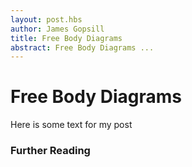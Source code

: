 ```yaml
---
layout: post.hbs
author: James Gopsill
title: Free Body Diagrams
abstract: Free Body Diagrams ...
---
```


# Free Body Diagrams

Here is some text for my post

### Further Reading
